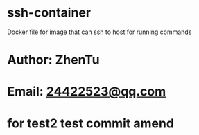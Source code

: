 # ssh-container
Docker file for image that can ssh to host for running commands

# Author: ZhenTu
# Email: 24422523@qq.com

# for test2 test commit amend
